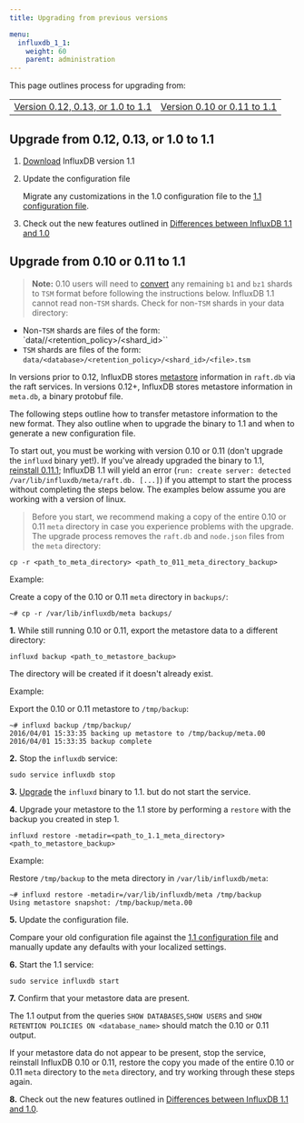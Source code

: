 ```yaml
---
title: Upgrading from previous versions

menu:
  influxdb_1_1:
    weight: 60
    parent: administration
---
```



This page outlines process for upgrading from:

<table style="width:100%">
  <tr>
    <td><a href="#upgrade-from-0-12-0-13-or-1-0-to-1-1">Version 0.12, 0.13, or 1.0 to 1.1</a></td>
    <td><a href="#upgrade-from-0-10-or-0-11-to-1-1">Version 0.10 or 0.11 to 1.1</a></td>
  </tr>
</table>

## Upgrade from 0.12, 0.13, or 1.0 to 1.1

1. [Download](https://influxdata.com/downloads/#influxdb) InfluxDB version
1.1

2. Update the configuration file

    Migrate any customizations in the 1.0 configuration file to the [1.1 configuration file](/influxdb/v1.1/administration/config/).

3. Check out the new features outlined in
[Differences between InfluxDB 1.1 and 1.0](/influxdb/v1.1/administration/differences/)

## Upgrade from 0.10 or 0.11 to 1.1

> **Note:** 0.10 users will need to
[convert](/influxdb/v0.10/administration/upgrading/#convert-b1-and-bz1-shards-to-tsm1)
any remaining `b1` and `bz1` shards to `TSM` format before following the
instructions below.
InfluxDB 1.1 cannot read non-`TSM` shards.
Check for non-`TSM` shards in your data directory:
>
* Non-`TSM` shards are files of the form: `data/<database>/<retention_policy>/<shard_id>``
* `TSM` shards are files of the form: `data/<database>/<retention_policy>/<shard_id>/<file>.tsm`

In versions prior to 0.12, InfluxDB stores
[metastore](/influxdb/v1.1/concepts/glossary/#metastore) information in
`raft.db` via the raft services.
In versions 0.12+, InfluxDB stores metastore information in `meta.db`, a binary
protobuf file.

The following steps outline how to transfer metastore information to the new
format.
They also outline when to upgrade the binary to 1.1 and when to generate a
new configuration file.

To start out, you must be working with version 0.10 or 0.11 (don't upgrade the
`influxd` binary yet!).
If you've already upgraded the binary to 1.1, [reinstall 0.11.1](/influxdb/v0.12/administration/upgrading/#urls-for-influxdb-0-11);
InfluxDB 1.1 will yield an error
(`run: create server: detected /var/lib/influxdb/meta/raft.db. [...]`) if you
attempt to start the process without completing the steps below.
The examples below assume you are working with a version of linux.

> Before you start, we recommend making a copy of the entire 0.10 or 0.11 `meta`
directory in case you experience problems with the upgrade. The upgrade process
removes the `raft.db` and `node.json` files from the `meta` directory:
>
```
cp -r <path_to_meta_directory> <path_to_011_meta_directory_backup>
```
>
Example:
>
Create a copy of the 0.10 or 0.11 `meta` directory in `backups/`:
```
~# cp -r /var/lib/influxdb/meta backups/
```

**1.** While still running 0.10 or 0.11, export the metastore data to a different
directory:

```
influxd backup <path_to_metastore_backup>
```

The directory will be created if it doesn't already exist.

Example:

Export the 0.10 or 0.11 metastore to `/tmp/backup`:
```
~# influxd backup /tmp/backup/
2016/04/01 15:33:35 backing up metastore to /tmp/backup/meta.00
2016/04/01 15:33:35 backup complete
```

**2.** Stop the `influxdb` service:

```
sudo service influxdb stop
```

**3.** [Upgrade](https://influxdata.com/downloads/#influxdb) the `influxd`
binary to 1.1. but do not start the service.

**4.** Upgrade your metastore to the 1.1 store by performing a `restore` with
the backup you created in step 1.

```
influxd restore -metadir=<path_to_1.1_meta_directory> <path_to_metastore_backup>
```

Example:

Restore `/tmp/backup` to the meta directory in `/var/lib/influxdb/meta`:
```
~# influxd restore -metadir=/var/lib/influxdb/meta /tmp/backup
Using metastore snapshot: /tmp/backup/meta.00
```

**5.** Update the configuration file.

Compare your old configuration file against the [1.1 configuration file](/influxdb/v1.1/administration/config/)
and manually update any defaults with your localized settings.

**6.** Start the 1.1 service:

```
sudo service influxdb start
```

**7.** Confirm that your metastore data are present.

The 1.1 output from the queries `SHOW DATABASES`,`SHOW USERS` and
`SHOW RETENTION POLICIES ON <database_name>` should match the 0.10 or 0.11
output.

If your metastore data do not appear to be present, stop the service, reinstall
InfluxDB 0.10 or 0.11, restore the copy you made of the entire 0.10 or 0.11 `meta` directory to
the `meta` directory, and try working through these steps again.

**8.** Check out the new features outlined in
[Differences between InfluxDB 1.1 and 1.0](/influxdb/v1.1/administration/differences/).
